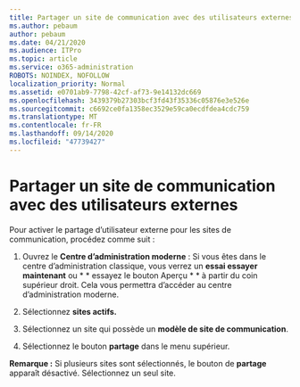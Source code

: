 ```yaml
---
title: Partager un site de communication avec des utilisateurs externes
ms.author: pebaum
author: pebaum
ms.date: 04/21/2020
ms.audience: ITPro
ms.topic: article
ms.service: o365-administration
ROBOTS: NOINDEX, NOFOLLOW
localization_priority: Normal
ms.assetid: e0701ab9-7798-42cf-af73-9e14132dc669
ms.openlocfilehash: 3439379b27303bcf3fd43f35336c05876e3e526e
ms.sourcegitcommit: c6692ce0fa1358ec3529e59ca0ecdfdea4cdc759
ms.translationtype: MT
ms.contentlocale: fr-FR
ms.lasthandoff: 09/14/2020
ms.locfileid: "47739427"
---
```

# <a name="share-a-communication-site-with-external-users"></a>Partager un site de communication avec des utilisateurs externes

Pour activer le partage d’utilisateur externe pour les sites de communication, procédez comme suit : 
  
1. Ouvrez le **Centre d’administration moderne** : Si vous êtes dans le centre d’administration classique, vous verrez un **essai essayer maintenant** ou * * essayez le bouton Aperçu * * à partir du coin supérieur droit. Cela vous permettra d’accéder au centre d’administration moderne. 
  
2. Sélectionnez **sites actifs.**
  
3. Sélectionnez un site qui possède un **modèle de site de communication**. 
  
4. Sélectionnez le bouton **partage** dans le menu supérieur. 
  
 **Remarque :** Si plusieurs sites sont sélectionnés, le bouton de **partage** apparaît désactivé. Sélectionnez un seul site. 
  

